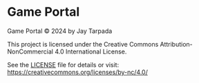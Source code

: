 # Game Portal

Game Portal © 2024 by Jay Tarpada

This project is licensed under the Creative Commons Attribution-NonCommercial 4.0 International License.

See the [LICENSE](LICENSE.txt) file for details or visit: https://creativecommons.org/licenses/by-nc/4.0/
